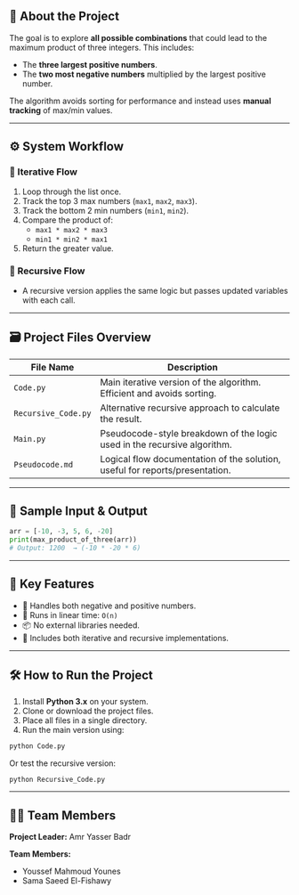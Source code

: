 ## 📌 About the Project

The goal is to explore **all possible combinations** that could lead to the maximum product of three integers. This includes:

- The **three largest positive numbers**.
- The **two most negative numbers** multiplied by the largest positive number.

The algorithm avoids sorting for performance and instead uses **manual tracking** of max/min values.

---

## ⚙️ System Workflow

### 🔁 Iterative Flow
1. Loop through the list once.
2. Track the top 3 max numbers (`max1`, `max2`, `max3`).
3. Track the bottom 2 min numbers (`min1`, `min2`).
4. Compare the product of:
   - `max1 * max2 * max3`
   - `min1 * min2 * max1`
5. Return the greater value.

### 🔁 Recursive Flow
- A recursive version applies the same logic but passes updated variables with each call.

---

## 🗃️ Project Files Overview

| File Name                 | Description                                                                 |
|---------------------------|-----------------------------------------------------------------------------|
| `Code.py`                 | Main iterative version of the algorithm. Efficient and avoids sorting.      |
| `Recursive_Code.py`       | Alternative recursive approach to calculate the result.                     |
| `Main.py`                 | Pseudocode-style breakdown of the logic used in the recursive algorithm.    |
| `Pseudocode.md`           | Logical flow documentation of the solution, useful for reports/presentation.|

---

## 🧪 Sample Input & Output

```python
arr = [-10, -3, 5, 6, -20]
print(max_product_of_three(arr))  
# Output: 1200  → (-10 * -20 * 6)
```

---
## 🧠 Key Features

- 🧮 Handles both negative and positive numbers.
- 🚀 Runs in linear time: `O(n)`
- 📦 No external libraries needed.
- 🔀 Includes both iterative and recursive implementations.

---

## 🛠️ How to Run the Project

1. Install **Python 3.x** on your system.
2. Clone or download the project files.
3. Place all files in a single directory.
4. Run the main version using:

```bash
python Code.py
````

Or test the recursive version:

```bash
python Recursive_Code.py
```

---

## 👨‍💻 Team Members

**Project Leader:** Amr Yasser Badr

**Team Members:**

* Youssef Mahmoud Younes
* Sama Saeed El-Fishawy